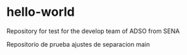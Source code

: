 # hello-world
Repository for test for the develop team of ADSO from SENA

Repositorio de prueba
ajustes de separacion main
